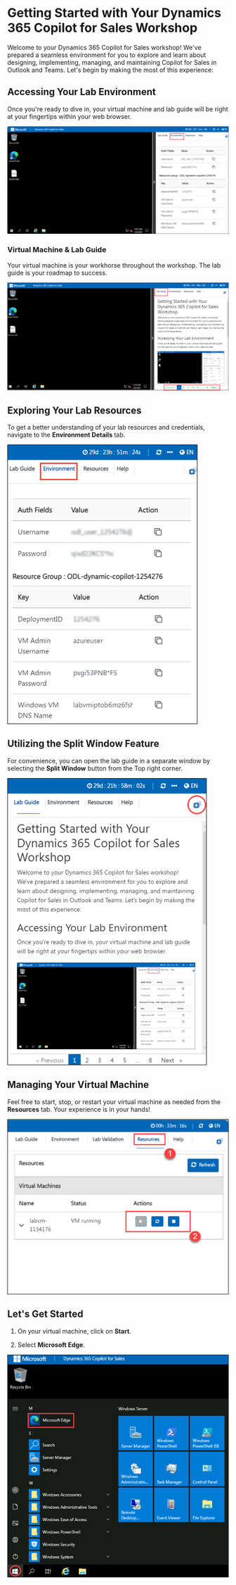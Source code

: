 # Getting Started with Your Dynamics 365 Copilot for Sales Workshop
 
Welcome to your Dynamics 365 Copilot for Sales workshop! We've prepared a seamless environment for you to explore and learn about designing, implementing, managing, and maintaining Copilot for Sales in Outlook and Teams. Let's begin by making the most of this experience:
 
## Accessing Your Lab Environment
 
Once you're ready to dive in, your virtual machine and lab guide will be right at your fingertips within your web browser.
 
   ![](./media/get-1.png) 

### Virtual Machine & Lab Guide
 
Your virtual machine is your workhorse throughout the workshop. The lab guide is your roadmap to success.

 ![](./media/get-2.png) 
 
## Exploring Your Lab Resources
 
To get a better understanding of your lab resources and credentials, navigate to the **Environment Details** tab.
 
![](./media/get-4.png) 
 
## Utilizing the Split Window Feature
 
For convenience, you can open the lab guide in a separate window by selecting the **Split Window** button from the Top right corner.
 
![](./media/get-3.png) 
 
## Managing Your Virtual Machine
 
Feel free to start, stop, or restart your virtual machine as needed from the **Resources** tab. Your experience is in your hands!
 
![](./media/3.png) 

## Let's Get Started

1. On your virtual machine, click on **Start**.

1. Select **Microsoft Edge**.

 ![](./media/get-5.png) 
